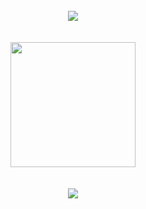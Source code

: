 <div align="center">
   <br>
   <img src="https://readme-typing-svg.demolab.com?font=Fira+Code&weight=900&size=22&duration=600&pause=300&color=ED4B22&center=true&random=true&width=435&lines=Pictures+of+u+bleeding;BIG+NIGGER+COCK+%23+NOVA+GANG+DISS" />
   <br>
</div>
<br>
<br>
<div align="center">
   <img src="https://i.imgur.com/BR5iDHA.gif" width="200">
</div>
<br>
<br>
<div align="center" width="100%">
   <img src="https://readme-typing-svg.demolab.com?font=Fira+Code&weight=900&size=22&duration=600&pause=300&color=ED4B22&center=true&random=true&width=435&lines=nothing+last+4ever;6snot+in+the+Party;femcel+goonette;nothing+last+19;kitty+drunk+bitch+w%2Fro;Broken+Hearted+Shooting+Star;The+five+boxing+wizards+jump+quickly;scars+on+my+wrist;high+as+fuck;Sweet+dreams;I'm+So+Fucked+Up;omg+shes+so+cute+i+wanna+kms+so+bad;rape+childs+or+puppy+kicking+kmpt"/>
</div>
